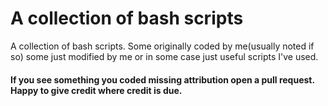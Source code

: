 # A collection of bash scripts

A collection of bash scripts. Some originally coded by me(usually noted if so) some just modified by me or in some case just useful scripts I've used.

#### If you see something you coded missing attribution open a pull request. Happy to give credit where credit is due.
